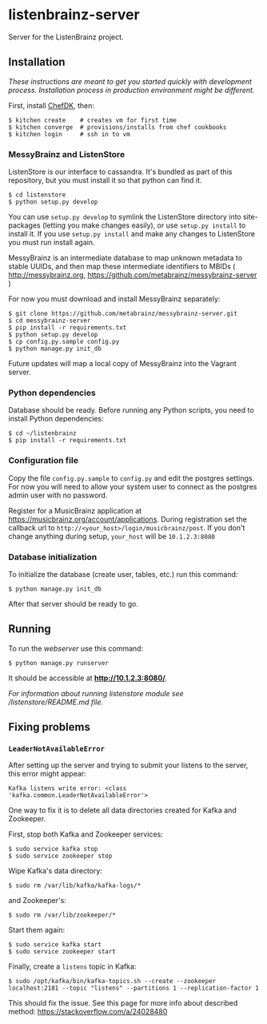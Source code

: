 # listenbrainz-server

Server for the ListenBrainz project.


## Installation

*These instructions are meant to get you started quickly with development
process. Installation process in production environment might be different.*

First, install [ChefDK](https://downloads.chef.io/chef-dk/), then:

    $ kitchen create    # creates vm for first time
    $ kitchen converge  # provisions/installs from chef cookbooks
    $ kitchen login     # ssh in to vm

### MessyBrainz and ListenStore

ListenStore is our interface to cassandra. It's bundled as part of this
repository, but you must install it so that python can find it.

    $ cd listenstore
    $ python setup.py develop

You can use `setup.py develop` to symlink the ListenStore directory into
site-packages (letting you make changes easily), or use `setup.py install`
to install it.  If you use `setup.py install` and make any changes to
ListenStore you must run install again.

MessyBrainz is an intermediate database to map unknown metadata to stable
UUIDs, and then map these intermediate identifiers to MBIDs
( http://messybrainz.org, https://github.com/metabrainz/messybrainz-server )

For now you must download and install MessyBrainz separately:

    $ git clone https://github.com/metabrainz/messybrainz-server.git
    $ cd messybrainz-server
    $ pip install -r requirements.txt
    $ python setup.py develop
    $ cp config.py.sample config.py
    $ python manage.py init_db


Future updates will map a local copy of MessyBrainz into the Vagrant
server.

### Python dependencies

Database should be ready. Before running any Python scripts, you need to
install Python dependencies:

    $ cd ~/listenbrainz
    $ pip install -r requirements.txt

### Configuration file

Copy the file `config.py.sample` to `config.py` and edit the postgres
settings. For now you will need to allow your system user to connect
as the postgres admin user with no password.

Register for a MusicBrainz application at
https://musicbrainz.org/account/applications.
During registration set the callback url to
`http://<your_host>/login/musicbrainz/post`.
If you don't change anything during setup, `your_host`
will be `10.1.2.3:8080`

### Database initialization

To initialize the database (create user, tables, etc.) run this command:

    $ python manage.py init_db

After that server should be ready to go.


## Running

To run the *webserver* use this command:

    $ python manage.py runserver

It should be accessible at **http://10.1.2.3:8080/**.

*For information about running listenstore module see /listenstore/README.md
file.*


## Fixing problems

### `LeaderNotAvailableError`

After setting up the server and trying to submit your listens to the server,
this error might appear:

    Kafka listens write error: <class 'kafka.common.LeaderNotAvailableError'>

One way to fix it is to delete all data directories created for Kafka and
Zookeeper.

First, stop both Kafka and Zookeeper services:

    $ sudo service kafka stop
    $ sudo service zookeeper stop

Wipe Kafka's data directory:

    $ sudo rm /var/lib/kafka/kafka-logs/*

and Zookeeper's:

    $ sudo rm /var/lib/zookeeper/*

Start them again:

    $ sudo service kafka start
    $ sudo service zookeeper start

Finally, create a `listens` topic in Kafka:

    $ sudo /opt/kafka/bin/kafka-topics.sh --create --zookeeper localhost:2181 --topic "listens" --partitions 1 --replication-factor 1

This should fix the issue. See this page for more info about described method:
https://stackoverflow.com/a/24028480
